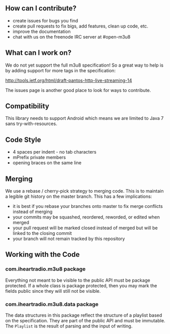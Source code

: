 ## How can I contribute?

* create issues for bugs you find
* create pull requests to fix bigs, add features, clean up code, etc.
* improve the documentation
* chat with us on the freenode IRC server at #open-m3u8

## What can I work on?

We do not yet support the full m3u8 specification! So a great way to help is by adding support for more tags in the specification:

http://tools.ietf.org/html/draft-pantos-http-live-streaming-14

The issues page is another good place to look for ways to contribute.

## Compatibility

This library needs to support Android which means we are limited to Java 7 sans try-with-resources.

## Code Style

* 4 spaces per indent - no tab characters
* mPrefix private members
* opening braces on the same line

## Merging

We use a rebase / cherry-pick strategy to merging code. This is to maintain a legible git history on the master branch. This has a few implications:

* it is best if you rebase your branches onto master to fix merge conflicts instead of merging
* your commits may be squashed, reordered, reworded, or edited when merged
* your pull request will be marked closed instead of merged but will be linked to the closing commit
* your branch will not remain tracked by this repository

## Working with the Code

### com.iheartradio.m3u8 package

Everything not meant to be visible to the public API must be package protected. If a whole class is package protected, then you may mark the fields public since they will still not be visible.

### com.iheartradio.m3u8.data package

The data structures in this package reflect the structure of a playlist based on the specification. They are part of the public API and must be immutable. The `Playlist` is the result of parsing and the input of writing.
